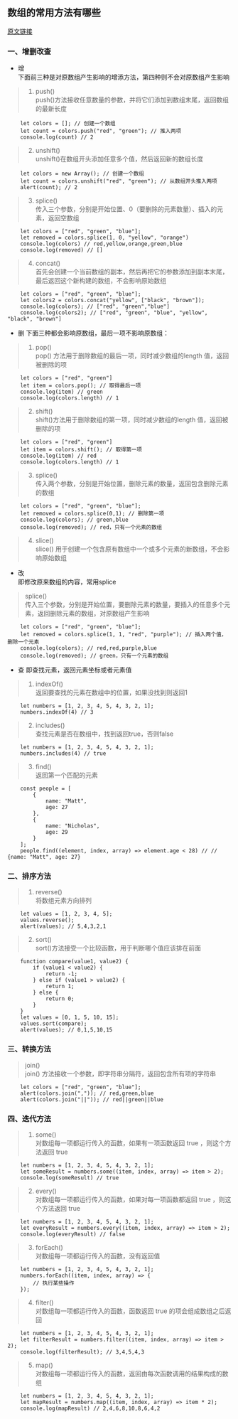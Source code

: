 ## 数组的常用方法有哪些     
[原文链接](https://mp.weixin.qq.com/s/XokYZKcnnPE_MSRMsnU1IA)    

### 一、增删改查   
   
- 增   
下面前三种是对原数组产生影响的增添方法，第四种则不会对原数组产生影响   
   
> 1. push()   
> push()方法接收任意数量的参数，并将它们添加到数组末尾，返回数组的最新长度
```
    let colors = []; // 创建一个数组
    let count = colors.push("red", "green"); // 推入两项
    console.log(count) // 2
```
   
> 2. unshift()   
> unshift()在数组开头添加任意多个值，然后返回新的数组长度
```
    let colors = new Array(); // 创建一个数组
    let count = colors.unshift("red", "green"); // 从数组开头推入两项
    alert(count); // 2
```
   
> 3. splice()   
> 传入三个参数，分别是开始位置、0（要删除的元素数量）、插入的元素，返回空数组   
```
    let colors = ["red", "green", "blue"];
    let removed = colors.splice(1, 0, "yellow", "orange")
    console.log(colors) // red,yellow,orange,green,blue
    console.log(removed) // []
```
   
> 4. concat()   
> 首先会创建一个当前数组的副本，然后再把它的参数添加到副本末尾，最后返回这个新构建的数组，不会影响原始数组
```
    let colors = ["red", "green", "blue"];
    let colors2 = colors.concat("yellow", ["black", "brown"]);
    console.log(colors); // ["red", "green","blue"]
    console.log(colors2); // ["red", "green", "blue", "yellow", "black", "brown"]
``` 
   
- 删
下面三种都会影响原数组，最后一项不影响原数组：   
   
> 1. pop()   
> pop() 方法用于删除数组的最后一项，同时减少数组的length 值，返回被删除的项
```
    let colors = ["red", "green"]
    let item = colors.pop(); // 取得最后一项
    console.log(item) // green
    console.log(colors.length) // 1
```
   
> 2. shift()   
> shift()方法用于删除数组的第一项，同时减少数组的length 值，返回被删除的项
```
    let colors = ["red", "green"]
    let item = colors.shift(); // 取得第一项
    console.log(item) // red
    console.log(colors.length) // 1
```
   
> 3. splice()   
> 传入两个参数，分别是开始位置，删除元素的数量，返回包含删除元素的数组
```
    let colors = ["red", "green", "blue"];
    let removed = colors.splice(0,1); // 删除第一项
    console.log(colors); // green,blue
    console.log(removed); // red，只有一个元素的数组
```
   
> 4. slice()   
> slice() 用于创建一个包含原有数组中一个或多个元素的新数组，不会影响原始数组
   
   
- 改   
即修改原来数组的内容，常用splice   
   
> splice()   
> 传入三个参数，分别是开始位置，要删除元素的数量，要插入的任意多个元素，返回删除元素的数组，对原数组产生影响
```
    let colors = ["red", "green", "blue"];
    let removed = colors.splice(1, 1, "red", "purple"); // 插入两个值，删除一个元素
    console.log(colors); // red,red,purple,blue
    console.log(removed); // green，只有一个元素的数组
```
   

- 查
即查找元素，返回元素坐标或者元素值   
   
> 1. indexOf()   
> 返回要查找的元素在数组中的位置，如果没找到则返回1
```
    let numbers = [1, 2, 3, 4, 5, 4, 3, 2, 1];
    numbers.indexOf(4) // 3
```
   
> 2. includes()   
> 查找元素是否在数组中，找到返回true，否则false
```
    let numbers = [1, 2, 3, 4, 5, 4, 3, 2, 1];
    numbers.includes(4) // true
```
   
> 3. find()   
> 返回第一个匹配的元素
```
    const people = [
        {
            name: "Matt",
            age: 27
        },
        {
            name: "Nicholas",
            age: 29
        }
    ];
    people.find((element, index, array) => element.age < 28) // // {name: "Matt", age: 27}
```
   
   
### 二、排序方法  

> 1. reverse()   
> 将数组元素方向排列
```
    let values = [1, 2, 3, 4, 5];
    values.reverse();
    alert(values); // 5,4,3,2,1
```
   
> 2. sort()   
> sort()方法接受一个比较函数，用于判断哪个值应该排在前面
```
    function compare(value1, value2) {
        if (value1 < value2) {
            return -1;
        } else if (value1 > value2) {
            return 1;
        } else {
            return 0;
        }
    }
    let values = [0, 1, 5, 10, 15];
    values.sort(compare);
    alert(values); // 0,1,5,10,15
```
   
   
### 三、转换方法   
   
> join()   
> join() 方法接收一个参数，即字符串分隔符，返回包含所有项的字符串
```
    let colors = ["red", "green", "blue"];
    alert(colors.join(",")); // red,green,blue
    alert(colors.join("||")); // red||green||blue
```
   

### 四、迭代方法

> 1. some()   
> 对数组每一项都运行传入的函数，如果有一项函数返回 true ，则这个方法返回 true
```
    let numbers = [1, 2, 3, 4, 5, 4, 3, 2, 1];
    let someResult = numbers.some((item, index, array) => item > 2);
    console.log(someResult) // true
```
   
> 2. every()   
> 对数组每一项都运行传入的函数，如果对每一项函数都返回 true ，则这个方法返回 true
```
    let numbers = [1, 2, 3, 4, 5, 4, 3, 2, 1];
    let everyResult = numbers.every((item, index, array) => item > 2);
    console.log(everyResult) // false
```
   
> 3. forEach()    
> 对数组每一项都运行传入的函数，没有返回值
```
    let numbers = [1, 2, 3, 4, 5, 4, 3, 2, 1];
    numbers.forEach((item, index, array) => {
        // 执行某些操作
    });
```
   
> 4. filter()   
> 对数组每一项都运行传入的函数，函数返回 true 的项会组成数组之后返回
```
    let numbers = [1, 2, 3, 4, 5, 4, 3, 2, 1];
    let filterResult = numbers.filter((item, index, array) => item > 2);
    console.log(filterResult); // 3,4,5,4,3
```
   
> 5. map()   
> 对数组每一项都运行传入的函数，返回由每次函数调用的结果构成的数组
```
    let numbers = [1, 2, 3, 4, 5, 4, 3, 2, 1];
    let mapResult = numbers.map((item, index, array) => item * 2);
    console.log(mapResult) // 2,4,6,8,10,8,6,4,2
```


    




